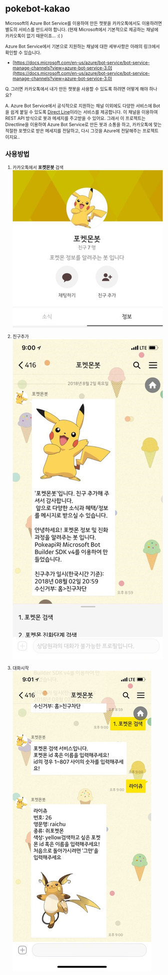 # pokebot-kakao

Microsoft의 Azure Bot Service를 이용하여 만든 챗봇을 카카오톡에서도 이용하려면 별도의 서비스를 만드셔야 합니다. (현재 Microsoft에서 기본적으로 제공하는 채널에 카카오톡이 없기 때문이죠... :( )

Azure Bot Service에서 기본으로 지원하는 채널에 대한 세부사항은 아래의 링크에서 확인할 수 있습니다. 
* [https://docs.microsoft.com/en-us/azure/bot-service/bot-service-manage-channels?view=azure-bot-service-3.0](https://docs.microsoft.com/en-us/azure/bot-service/bot-service-manage-channels?view=azure-bot-service-3.0)

Q. 그러면 카카오톡에서 내가 만든 챗봇을 사용할 수 있도록 하려면 어떻게 해야 하나요?

A. Azure Bot Service에서 공식적으로 지원하는 채널 이외에도 다양한 서비스에 Bot을 쉽게 붙일 수 있도록 [Direct Line](https://docs.microsoft.com/en-us/azure/bot-service/bot-service-channel-connect-directline?view=azure-bot-service-3.0)이라는 서비스를 제공합니다. 이 채널을 이용하여 REST API 방식으로 봇과 메세지를 주고받을 수 있어요. 그래서 이 프로젝트는 Directline을 이용하여 Azure Bot Service로 만든 봇과 소통을 하고, 카카오톡에 맞는 적절한 포멧으로 받은 메세지를 전달하고, 다시 그것을 Azure에 전달해주는 프로젝트 이지요..

## 사용방법
1. 카카오톡에서 **포켓몬봇** 검색
    ![001](./images/001.PNG)

2. 친구추가
    ![002](./images/002.PNG)
    
3. 대화시작
    ![003](./images/003.jpg)

